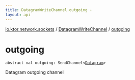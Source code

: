 ```yaml
---
title: DatagramWriteChannel.outgoing - 
layout: api
---
```


<div class='api-docs-breadcrumbs'><a href="../index.html">io.ktor.network.sockets</a> / <a href="index.html">DatagramWriteChannel</a> / <a href="./outgoing.html">outgoing</a></div>

# outgoing

<div class="signature"><code><span class="keyword">abstract</span> <span class="keyword">val </span><span class="identifier">outgoing</span><span class="symbol">: </span><span class="identifier">SendChannel</span><span class="symbol">&lt;</span><a href="../-datagram/index.html"><span class="identifier">Datagram</span></a><span class="symbol">&gt;</span></code></div>

Datagram outgoing channel

